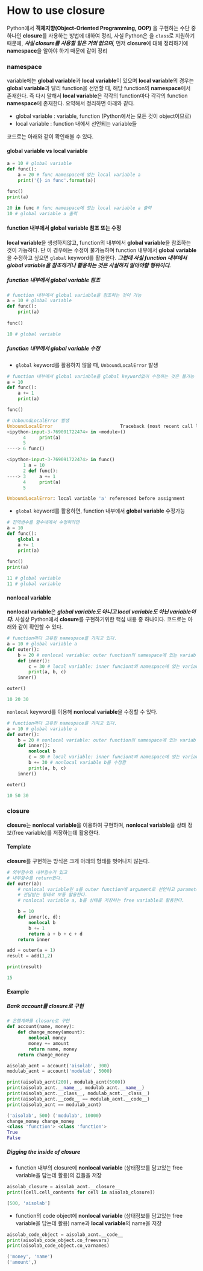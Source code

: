 # How to use closure

Python에서 **객체지향(Object-Oriented Programming, OOP)** 을 구현하는 수단 중 하나인  **closure**를 사용하는 방법에 대하여 정리, 사실 Python은 을 `class`로 지원하기 때문에, ***사실 closure를 사용할 일은 거의 없으며***, 먼저 **closure**에 대해 정리하기에 **namespace**을 알아야 하기 때문에 같이 정리

### namespace

variable에는 **global variable**과 **local variable**이 있으며 **local variable**의 경우는 **global variable**과 달리 function을 선언할 때, 해당 function의 **namespace**에서 존재한다. 즉 다시 말해서 **local variable**은 각각의 function마다 각각의 function **namespace**에 존재한다. 요약해서 정리하면 아래와 같다.

* global variable : variable, function (Python에서는 모든 것이 object이므로)
* local variable : function 내에서 선언되는 variable들

코드로는 아래와 같이 확인해볼 수 있다.

#### global variable vs local variable
```python
a = 10 # global variable
def func():
	a = 20 # func namespace에 있는 local variable a
	print('{} in func'.format(a))

func()
print(a)
```

```python
20 in func # func namespace에 있는 local variable a 출력
10 # global variable a 출력
```

#### function 내부에서 global variable 참조 또는 수정
**local variable**을 생성하지않고, function의 내부에서 **global variable**을 참조하는 것이 가능하다. 단 이 경우에는 수정이 불가능하며 function 내부에서 **global variable**을 수정하고 싶으면 `global` keyword를 활용한다. ***그런데 사실 function 내부에서 global variable을 참조하거나 활용하는 것은 사실하지 말아야할 행위이다.***

##### function 내부에서 global variable 참조
```python
# function 내부에서 global variable을 참조하는 것이 가능
a = 10 # global variable
def func():
    print(a)
    
func()
```

```python
10 # global variable
```

##### function 내부에서 global variable 수정 
* `global` keyword를 활용하지 않을 때, `UnboundLocalError` 발생
```python
# function 내부에서 global variable을 global keyword없이 수정하는 것은 불가능
a = 10
def func():
    a += 1
    print(a)

func()
```

```python
# UnboundLocalError 발생
UnboundLocalError                         Traceback (most recent call last)
<ipython-input-3-769091722474> in <module>()
      4     print(a)
      5 
----> 6 func()

<ipython-input-3-769091722474> in func()
      1 a = 10
      2 def func():
----> 3     a += 1
      4     print(a)
      5 

UnboundLocalError: local variable 'a' referenced before assignment
```

* `global` keyword를 활용하면, function 내부에서 **global variable** 수정가능

```python
# 전역변수를 함수내에서 수정하려면
a = 10
def func():
    global a
    a += 1
    print(a)
    
func()
print(a)
```

```python
11 # global variable 
11 # global variable
```

#### nonlocal variable
**nonlocal variable**은 ***global variable도 아니고 local variable도 아닌 variable이다.*** 사실상 Python에서 **closure**를 구현하기위한 핵심 내용 중 하나이다. 코드로는 아래와 같이 확인할 수 있다.

```python
# function마다 고유한 namespace를 가지고 있다.
a = 10 # global variable a 
def outer():
    b = 20 # nonlocal variable: outer function의 namespace에 있는 variable b
    def inner():
        c = 30 # local variable: inner funciont의 namespace에 있는 variable c
        print(a, b, c)
    inner()

outer()
```

```python
10 20 30
```

`nonlocal` keyword를 이용해 **nonlocal variable**을 수정할 수 있다.

```python
# function마다 고유한 namespace를 가지고 있다.
a = 10 # global variable a 
def outer():
    b = 20 # nonlocal variable: outer function의 namespace에 있는 variable b
    def inner():
        nonlocal b
        c = 30 # local variable: inner funciont의 namespace에 있는 variable c
        b += 30 # nonlocal variable b를 수정함
        print(a, b, c)
    inner()

outer()
```

```python
10 50 30
```
### closure
**closure**는 **nonlocal variable**을 이용하여 구현하며, **nonlocal variable**을 상태 정보(free variable)를 저장하는데 활용한다.

#### Template
**closure**를 구현하는 방식은 크게 아래의 형태를 벗어나지 않는다.

```python
# 외부함수와 내부함수가 있고
# 내부함수를 return한다.
def outer(a):
    # nonlocal variable인 a를 outer function에 argument로 선언하고 parameter를 
    # 전달받는 형태로 보통 활용한다.
    # nonlocal variable a, b를 상태를 저장하는 free variable로 활용한다.

    b = 10 
    def inner(c, d):
        nonlocal b
        b += 1 
        return a + b + c + d
    return inner
```

```python
add = outer(a = 1)
result = add(1,2)

print(result)
```

```python
15
```

#### Example
##### Bank account를 closure로 구현
```python
# 은행계좌를 closure로 구현
def account(name, money):
    def change_money(amount):
        nonlocal money
        money += amount
        return name, money
    return change_money

aisolab_acnt = account('aisolab', 300)
modulab_acnt = account('modulab', 5000)

print(aisolab_acnt(200), modulab_acnt(5000))
print(aisolab_acnt.__name__, modulab_acnt.__name__)
print(aisolab_acnt.__class__, modulab_acnt.__class__)
print(aisolab_acnt.__code__ == modulab_acnt.__code__)
print(aisolab_acnt == modulab_acnt)
```

```python
('aisolab', 500) ('modulab', 10000)
change_money change_money
<class 'function'> <class 'function'>
True
False
```

##### Digging the inside of closure
* function 내부의 closure에 **nonlocal variable** (상태정보를 담고있는 free variable을 담는데 활용)의 값들을 저장

```python
aisolab_closure = aisolab_acnt.__closure__
print([cell.cell_contents for cell in aisolab_closure])
```

```python
[500, 'aisolab']
```

* function의 code object에 **nonlocal variable** (상태정보를 담고있는 free variable을 담는데 활용) name과 **local variable**의 name을 저장

```python
aisolab_code_object = aisolab_acnt.__code__
print(aisolab_code_object.co_freevars)
print(aisolab_code_object.co_varnames)
```

```python
('money', 'name')
('amount',)
```
